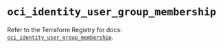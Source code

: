# `oci_identity_user_group_membership`

Refer to the Terraform Registry for docs: [`oci_identity_user_group_membership`](https://registry.terraform.io/providers/hashicorp/oci/7.19.0/docs/resources/identity_user_group_membership).
